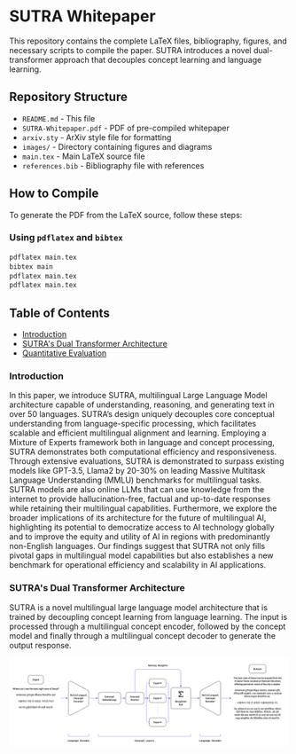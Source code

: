 # SUTRA Whitepaper
This repository contains the complete LaTeX files, bibliography, figures, and necessary scripts to compile the paper. SUTRA introduces a novel dual-transformer approach that decouples concept learning and language learning.


## Repository Structure

- `README.md` - This file
- `SUTRA-Whitepaper.pdf` - PDF of pre-compiled whitepaper
- `arxiv.sty` - ArXiv style file for formatting
- `images/` - Directory containing figures and diagrams
- `main.tex` - Main LaTeX source file
- `references.bib` - Bibliography file with references

## How to Compile

To generate the PDF from the LaTeX source, follow these steps:

### Using `pdflatex` and `bibtex`
```sh
pdflatex main.tex
bibtex main
pdflatex main.tex
pdflatex main.tex
```

## Table of Contents
- [Introduction](#Introduction)
- [SUTRA's Dual Transformer Architecture](#sutra-models-comes-in-multiple-flavors)
- [Quantitative Evaluation](#repository-structure)

### Introduction

In this paper, we introduce SUTRA, multilingual Large Language Model architecture capable
of understanding, reasoning, and generating text in over 50 languages. SUTRA’s design uniquely
decouples core conceptual understanding from language-specific processing, which facilitates scalable
and efficient multilingual alignment and learning. Employing a Mixture of Experts framework
both in language and concept processing, SUTRA demonstrates both computational efficiency and
responsiveness. Through extensive evaluations, SUTRA is demonstrated to surpass existing models
like GPT-3.5, Llama2 by 20-30% on leading Massive Multitask Language Understanding (MMLU)
benchmarks for multilingual tasks. SUTRA models are also online LLMs that can use knowledge
from the internet to provide hallucination-free, factual and up-to-date responses while retaining their
multilingual capabilities. Furthermore, we explore the broader implications of its architecture for the
future of multilingual AI, highlighting its potential to democratize access to AI technology globally
and to improve the equity and utility of AI in regions with predominantly non-English languages.
Our findings suggest that SUTRA not only fills pivotal gaps in multilingual model capabilities but
also establishes a new benchmark for operational efficiency and scalability in AI applications.


### SUTRA's Dual Transformer Architecture

SUTRA is a novel multilingual large language model architecture that is trained by decoupling concept
learning from language learning. The input is processed through a multilingual concept encoder, followed by the
concept model and finally through a multilingual concept decoder to generate the output response.

![SUTRA API Logo](images/inference_pass.png)

